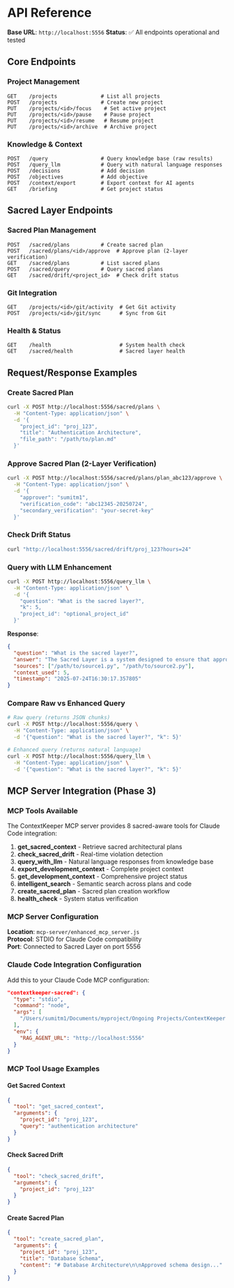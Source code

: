 # API Reference

**Base URL**: `http://localhost:5556`
**Status**: ✅ All endpoints operational and tested

## Core Endpoints

### Project Management
```http
GET    /projects              # List all projects
POST   /projects              # Create new project
PUT    /projects/<id>/focus    # Set active project
PUT    /projects/<id>/pause    # Pause project
PUT    /projects/<id>/resume   # Resume project
PUT    /projects/<id>/archive  # Archive project
```

### Knowledge & Context
```http
POST   /query                 # Query knowledge base (raw results)
POST   /query_llm             # Query with natural language responses
POST   /decisions             # Add decision
POST   /objectives            # Add objective  
POST   /context/export        # Export context for AI agents
GET    /briefing              # Get project status
```

## Sacred Layer Endpoints

### Sacred Plan Management
```http
POST   /sacred/plans          # Create sacred plan
POST   /sacred/plans/<id>/approve  # Approve plan (2-layer verification)
GET    /sacred/plans          # List sacred plans
POST   /sacred/query          # Query sacred plans
GET    /sacred/drift/<project_id>  # Check drift status
```

### Git Integration
```http
GET    /projects/<id>/git/activity  # Get Git activity
POST   /projects/<id>/git/sync      # Sync from Git
```

### Health & Status
```http
GET    /health                      # System health check
GET    /sacred/health               # Sacred layer health
```

## Request/Response Examples

### Create Sacred Plan
```bash
curl -X POST http://localhost:5556/sacred/plans \
  -H "Content-Type: application/json" \
  -d '{
    "project_id": "proj_123",
    "title": "Authentication Architecture", 
    "file_path": "/path/to/plan.md"
  }'
```

### Approve Sacred Plan (2-Layer Verification)
```bash
curl -X POST http://localhost:5556/sacred/plans/plan_abc123/approve \
  -H "Content-Type: application/json" \
  -d '{
    "approver": "sumitm1",
    "verification_code": "abc12345-20250724",
    "secondary_verification": "your-secret-key"
  }'
```

### Check Drift Status
```bash
curl "http://localhost:5556/sacred/drift/proj_123?hours=24"
```

### Query with LLM Enhancement
```bash
curl -X POST http://localhost:5556/query_llm \
  -H "Content-Type: application/json" \
  -d '{
    "question": "What is the sacred layer?",
    "k": 5,
    "project_id": "optional_project_id"
  }'
```

**Response**:
```json
{
  "question": "What is the sacred layer?",
  "answer": "The Sacred Layer is a system designed to ensure that approved plans cannot be modified...",
  "sources": ["/path/to/source1.py", "/path/to/source2.py"],
  "context_used": 5,
  "timestamp": "2025-07-24T16:30:17.357805"
}
```

### Compare Raw vs Enhanced Query
```bash
# Raw query (returns JSON chunks)
curl -X POST http://localhost:5556/query \
  -H "Content-Type: application/json" \
  -d '{"question": "What is the sacred layer?", "k": 5}'

# Enhanced query (returns natural language)
curl -X POST http://localhost:5556/query_llm \
  -H "Content-Type: application/json" \
  -d '{"question": "What is the sacred layer?", "k": 5}'
```

## MCP Server Integration (Phase 3)

### MCP Tools Available
The ContextKeeper MCP server provides 8 sacred-aware tools for Claude Code integration:

1. **get_sacred_context** - Retrieve sacred architectural plans
2. **check_sacred_drift** - Real-time violation detection
3. **query_with_llm** - Natural language responses from knowledge base
4. **export_development_context** - Complete project context
5. **get_development_context** - Comprehensive project status
6. **intelligent_search** - Semantic search across plans and code
7. **create_sacred_plan** - Sacred plan creation workflow
8. **health_check** - System status verification

### MCP Server Configuration
**Location**: `mcp-server/enhanced_mcp_server.js`  
**Protocol**: STDIO for Claude Code compatibility  
**Port**: Connected to Sacred Layer on port 5556  

### Claude Code Integration Configuration
Add this to your Claude Code MCP configuration:
```json
"contextkeeper-sacred": {
  "type": "stdio",
  "command": "node",
  "args": [
    "/Users/sumitm1/Documents/myproject/Ongoing Projects/ContextKeeper Pro/ContextKeeper v3 Upgrade/contextkeeper/mcp-server/enhanced_mcp_server.js"
  ],
  "env": {
    "RAG_AGENT_URL": "http://localhost:5556"
  }
}
```

### MCP Tool Usage Examples

#### Get Sacred Context
```json
{
  "tool": "get_sacred_context",
  "arguments": {
    "project_id": "proj_123",
    "query": "authentication architecture"
  }
}
```

#### Check Sacred Drift
```json
{
  "tool": "check_sacred_drift", 
  "arguments": {
    "project_id": "proj_123"
  }
}
```

#### Create Sacred Plan
```json
{
  "tool": "create_sacred_plan",
  "arguments": {
    "project_id": "proj_123",
    "title": "Database Schema",
    "content": "# Database Architecture\n\nApproved schema design..."
  }
}
```